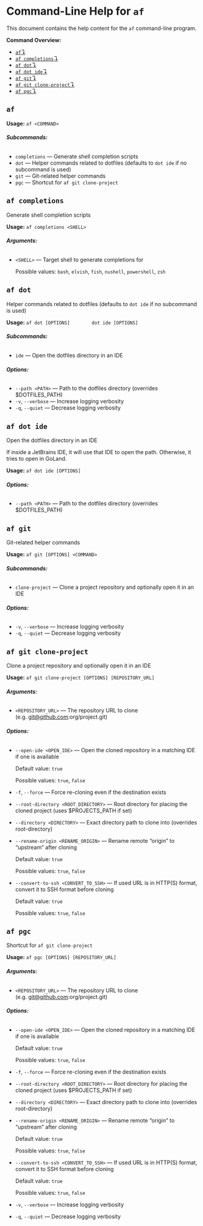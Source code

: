 # Command-Line Help for `af`

This document contains the help content for the `af` command-line program.

**Command Overview:**

- [`af`↴](#af)
- [`af completions`↴](#af-completions)
- [`af dot`↴](#af-dot)
- [`af dot ide`↴](#af-dot-ide)
- [`af git`↴](#af-git)
- [`af git clone-project`↴](#af-git-clone-project)
- [`af pgc`↴](#af-pgc)

## `af`

**Usage:** `af <COMMAND>`

###### **Subcommands:**

- `completions` — Generate shell completion scripts
- `dot` — Helper commands related to dotfiles (defaults to `dot ide` if no subcommand is used)
- `git` — Git-related helper commands
- `pgc` — Shortcut for `af git clone-project`

## `af completions`

Generate shell completion scripts

**Usage:** `af completions <SHELL>`

###### **Arguments:**

- `<SHELL>` — Target shell to generate completions for

  Possible values: `bash`, `elvish`, `fish`, `nushell`, `powershell`, `zsh`

## `af dot`

Helper commands related to dotfiles (defaults to `dot ide` if no subcommand is used)

**Usage:** `af dot [OPTIONS]        dot ide [OPTIONS]`

###### **Subcommands:**

- `ide` — Open the dotfiles directory in an IDE

###### **Options:**

- `--path <PATH>` — Path to the dotfiles directory (overrides \$DOTFILES_PATH)
- `-v`, `--verbose` — Increase logging verbosity
- `-q`, `--quiet` — Decrease logging verbosity

## `af dot ide`

Open the dotfiles directory in an IDE

If inside a JetBrains IDE, it will use that IDE to open the path. Otherwise, it tries to open in GoLand.

**Usage:** `af dot ide [OPTIONS]`

###### **Options:**

- `--path <PATH>` — Path to the dotfiles directory (overrides \$DOTFILES_PATH)

## `af git`

Git-related helper commands

**Usage:** `af git [OPTIONS] <COMMAND>`

###### **Subcommands:**

- `clone-project` — Clone a project repository and optionally open it in an IDE

###### **Options:**

- `-v`, `--verbose` — Increase logging verbosity
- `-q`, `--quiet` — Decrease logging verbosity

## `af git clone-project`

Clone a project repository and optionally open it in an IDE

**Usage:** `af git clone-project [OPTIONS] [REPOSITORY_URL]`

###### **Arguments:**

- `<REPOSITORY_URL>` — The repository URL to clone (e.g. git@github.com:org/project.git)

###### **Options:**

- `--open-ide <OPEN_IDE>` — Open the cloned repository in a matching IDE if one is available

  Default value: `true`

  Possible values: `true`, `false`

- `-f`, `--force` — Force re-cloning even if the destination exists

- `--root-directory <ROOT_DIRECTORY>` — Root directory for placing the cloned project (uses \$PROJECTS_PATH if set)

- `--directory <DIRECTORY>` — Exact directory path to clone into (overrides root-directory)

- `--rename-origin <RENAME_ORIGIN>` — Rename remote “origin” to “upstream” after cloning

  Default value: `true`

  Possible values: `true`, `false`

- `--convert-to-ssh <CONVERT_TO_SSH>` — If used URL is in HTTP(S) format, convert it to SSH format before cloning

  Default value: `true`

  Possible values: `true`, `false`

## `af pgc`

Shortcut for `af git clone-project`

**Usage:** `af pgc [OPTIONS] [REPOSITORY_URL]`

###### **Arguments:**

- `<REPOSITORY_URL>` — The repository URL to clone (e.g. git@github.com:org/project.git)

###### **Options:**

- `--open-ide <OPEN_IDE>` — Open the cloned repository in a matching IDE if one is available

  Default value: `true`

  Possible values: `true`, `false`

- `-f`, `--force` — Force re-cloning even if the destination exists

- `--root-directory <ROOT_DIRECTORY>` — Root directory for placing the cloned project (uses \$PROJECTS_PATH if set)

- `--directory <DIRECTORY>` — Exact directory path to clone into (overrides root-directory)

- `--rename-origin <RENAME_ORIGIN>` — Rename remote “origin” to “upstream” after cloning

  Default value: `true`

  Possible values: `true`, `false`

- `--convert-to-ssh <CONVERT_TO_SSH>` — If used URL is in HTTP(S) format, convert it to SSH format before cloning

  Default value: `true`

  Possible values: `true`, `false`

- `-v`, `--verbose` — Increase logging verbosity

- `-q`, `--quiet` — Decrease logging verbosity
